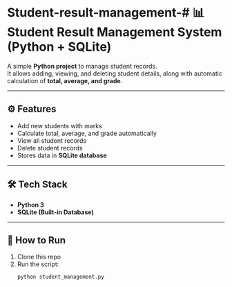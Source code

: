 # Student-result-management-# 📊 Student Result Management System (Python + SQLite)

A simple **Python project** to manage student records.  
It allows adding, viewing, and deleting student details, along with automatic calculation of **total, average, and grade**.  

---

## ⚙️ Features
- Add new students with marks  
- Calculate total, average, and grade automatically  
- View all student records  
- Delete student records  
- Stores data in **SQLite database**  

---

## 🛠️ Tech Stack
- **Python 3**
- **SQLite (Built-in Database)**

---

## 🚀 How to Run
1. Clone this repo  
2. Run the script:  
   ```bash
   python student_management.py
